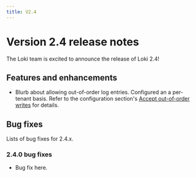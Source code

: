 ```yaml
---
title: V2.4
---
```


# Version 2.4 release notes

The Loki team is excited to announce the release of Loki 2.4! 

## Features and enhancements

* Blurb about allowing out-of-order log entries. Configured an a per-tenant basis.  Refer to the configuration section's [Accept out-of-order writes](../../configuration/#accept-of-out-of-order-writes) for details.

## Bug fixes

Lists of bug fixes for 2.4.x.

### 2.4.0 bug fixes

* Bug fix here.
